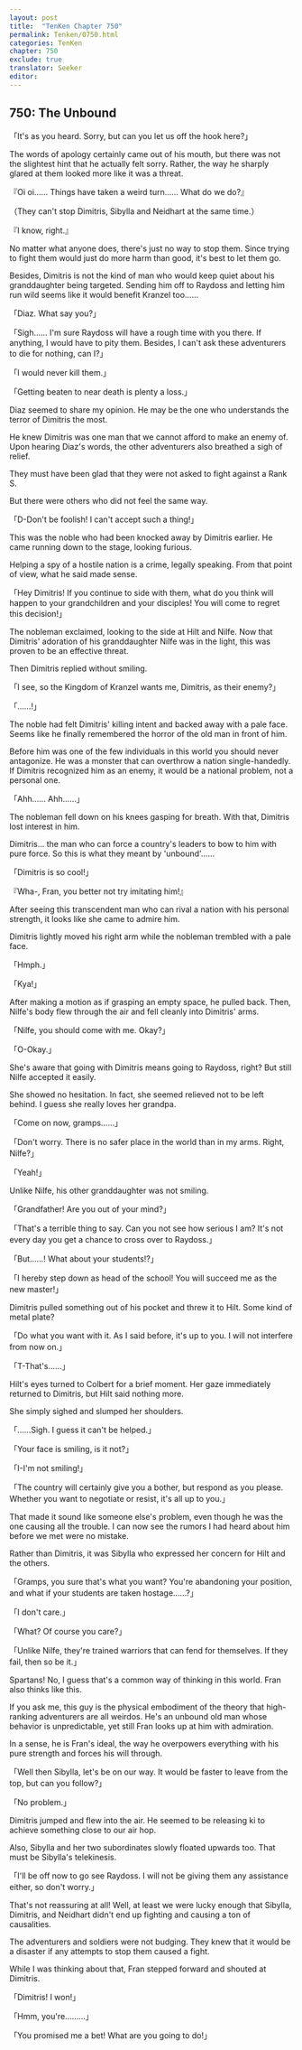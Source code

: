 ```yaml
---
layout: post
title:  "TenKen Chapter 750"
permalink: Tenken/0750.html
categories: TenKen
chapter: 750
exclude: true
translator: Seeker
editor: 
---
```

<h2 id="ch750">750: The Unbound</h2>

<p>「It's as you heard. Sorry, but can you let us off the hook here?」</p>

<p>The words of apology certainly came out of his mouth, but there was not the slightest hint that he actually felt sorry. Rather, the way he sharply glared at them looked more like it was a threat.</p>

<p>『Oi oi…… Things have taken a weird turn…… What do we do?』</p>
<p>（They can't stop Dimitris, Sibylla and Neidhart at the same time.）</p>
<p>『I know, right.』</p>

<p>No matter what anyone does, there's just no way to stop them. Since trying to fight them would just do more harm than good, it's best to let them go.</p>

<p>Besides, Dimitris is not the kind of man who would keep quiet about his granddaughter being targeted. Sending him off to Raydoss and letting him run wild seems like it would benefit Kranzel too……</p>

<p>「Diaz. What say you?」</p>
<p>「Sigh…… I'm sure Raydoss will have a rough time with you there. If anything, I would have to pity them. Besides, I can't ask these adventurers to die for nothing, can I?」</p>
<p>「I would never kill them.」</p>
<p>「Getting beaten to near death is plenty a loss.」</p>

<p>Diaz seemed to share my opinion. He may be the one who understands the terror of Dimitris the most.</p>

<p>He knew Dimitris was one man that we cannot afford to make an enemy of. Upon hearing Diaz's words, the other adventurers also breathed a sigh of relief.</p>

<p>They must have been glad that they were not asked to fight against a Rank S.</p>

<p>But there were others who did not feel the same way.</p>

<p>「D-Don't be foolish! I can't accept such a thing!」</p>

<p>This was the noble who had been knocked away by Dimitris earlier. He came running down to the stage, looking furious.</p>

<p>Helping a spy of a hostile nation is a crime, legally speaking. From that point of view, what he said made sense.</p>

<p>「Hey Dimitris! If you continue to side with them, what do you think will happen to your grandchildren and your disciples! You will come to regret this decision!」</p>

<p>The nobleman exclaimed, looking to the side at Hilt and Nilfe. Now that Dimitris' adoration of his granddaughter Nilfe was in the light, this was proven to be an effective threat.</p>

<p>Then Dimitris replied without smiling.</p>

<p>「I see, so the Kingdom of Kranzel wants me, Dimitris, as their enemy?」</p>
<p>「……!」</p>

<p>The noble had felt Dimitris' killing intent and backed away with a pale face. Seems like he finally remembered the horror of the old man in front of him.</p>

<p>Before him was one of the few individuals in this world you should never antagonize. He was a monster that can overthrow a nation single-handedly. If Dimitris recognized him as an enemy, it would be a national problem, not a personal one.</p>

<p>「Ahh…… Ahh……」</p>

<p>The nobleman fell down on his knees gasping for breath. With that, Dimitris lost interest in him.</p>

<p>Dimitris... the man who can force a country's leaders to bow to him with pure force. So this is what they meant by 'unbound'……</p>

<p>「Dimitris is so cool!」</p>
<p>『Wha-, Fran, you better not try imitating him!』</p>

<p>After seeing this transcendent man who can rival a nation with his personal strength, it looks like she came to admire him.</p>

<p>Dimitris lightly moved his right arm while the nobleman trembled with a pale face.</p>

<p>「Hmph.」</p>
<p>「Kya!」</p>

<p>After making a motion as if grasping an empty space, he pulled back. Then, Nilfe's body flew through the air and fell cleanly into Dimitris' arms.</p>

<p>「Nilfe, you should come with me. Okay?」</p>
<p>「O-Okay.」</p>

<p>She's aware that going with Dimitris means going to Raydoss, right? But still Nilfe accepted it easily.</p>

<p>She showed no hesitation. In fact, she seemed relieved not to be left behind. I guess she really loves her grandpa.</p>

<p>「Come on now, gramps……」</p>
<p>「Don't worry. There is no safer place in the world than in my arms. Right, Nilfe?」</p>
<p>「Yeah!」</p>

<p>Unlike Nilfe, his other granddaughter was not smiling.</p>

<p>「Grandfather! Are you out of your mind?」</p>
<p>「That's a terrible thing to say. Can you not see how serious I am? It's not every day you get a chance to cross over to Raydoss.」</p>
<p>「But……! What about your students!?」</p>
<p>「I hereby step down as head of the school! You will succeed me as the new master!」</p>

<p>Dimitris pulled something out of his pocket and threw it to Hilt. Some kind of metal plate?</p>

<p>「Do what you want with it. As I said before, it's up to you. I will not interfere from now on.」</p>
<p>「T-That's……」</p>

<p>Hilt's eyes turned to Colbert for a brief moment. Her gaze immediately returned to Dimitris, but Hilt said nothing more.</p>

<p>She simply sighed and slumped her shoulders.</p>

<p>「……Sigh. I guess it can't be helped.」</p>
<p>「Your face is smiling, is it not?」</p>
<p>「I-I'm not smiling!」</p>
<p>「The country will certainly give you a bother, but respond as you please. Whether you want to negotiate or resist, it's all up to you.」</p>

<p>That made it sound like someone else's problem, even though he was the one causing all the trouble. I can now see the rumors I had heard about him before we met were no mistake.</p>

<p>Rather than Dimitris, it was Sibylla who expressed her concern for Hilt and the others.</p>

<p>「Gramps, you sure that's what you want? You're abandoning your position, and what if your students are taken hostage……?」</p>
<p>「I don't care.」</p>
<p>「What? Of course you care?」</p>
<p>「Unlike Nilfe, they're trained warriors that can fend for themselves. If they fail, then so be it.」</p>

<p>Spartans! No, I guess that's a common way of thinking in this world. Fran also thinks like this.</p>

<p>If you ask me, this guy is the physical embodiment of the theory that high-ranking adventurers are all weirdos. He's an unbound old man whose behavior is unpredictable, yet still Fran looks up at him with admiration.</p>

<p>In a sense, he is Fran's ideal, the way he overpowers everything with his pure strength and forces his will through.</p>

<p>「Well then Sibylla, let's be on our way. It would be faster to leave from the top, but can you follow?」</p>
<p>「No problem.」</p>

<p>Dimitris jumped and flew into the air. He seemed to be releasing ki to achieve something close to our air hop.</p>

<p>Also, Sibylla and her two subordinates slowly floated upwards too. That must be Sibylla's telekinesis.</p>

<p>「I'll be off now to go see Raydoss. I will not be giving them any assistance either, so don't worry.」</p>

<p>That's not reassuring at all! Well, at least we were lucky enough that Sibylla, Dimitris, and Neidhart didn't end up fighting and causing a ton of causalities.</p>

<p>The adventurers and soldiers were not budging. They knew that it would be a disaster if any attempts to stop them caused a fight.</p>

<p>While I was thinking about that, Fran stepped forward and shouted at Dimitris.</p>

<p>「Dimitris! I won!」</p>
<p>「Hmm, you're………」</p>
<p>「You promised me a bet! What are you going to do!」</p>








